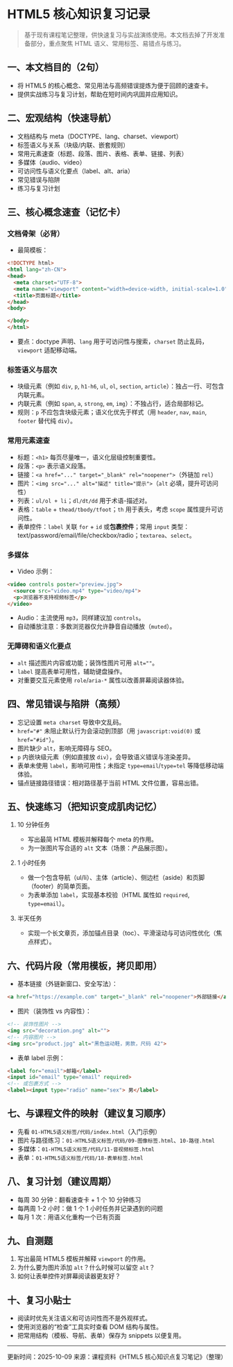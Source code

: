 # HTML5 核心知识复习记录

> 基于现有课程笔记整理，供快速复习与实战演练使用。本文档去掉了开发准备部分，重点聚焦 HTML 语义、常用标签、易错点与练习。

## 一、本文档目的（2句）
- 将 HTML5 的核心概念、常见用法与高频错误提炼为便于回顾的速查卡。
- 提供实战练习与复习计划，帮助在短时间内巩固并应用知识。

## 二、宏观结构（快速导航）
- 文档结构与 meta（DOCTYPE、lang、charset、viewport）
- 标签语义与关系（块级/内联、嵌套规则）
- 常用元素速查（标题、段落、图片、表格、表单、链接、列表）
- 多媒体（audio、video）
- 可访问性与语义化要点（label、alt、aria）
- 常见错误与陷阱
- 练习与复习计划

## 三、核心概念速查（记忆卡）
### 文档骨架（必背）
- 最简模板：
```html
<!DOCTYPE html>
<html lang="zh-CN">
<head>
  <meta charset="UTF-8">
  <meta name="viewport" content="width=device-width, initial-scale=1.0">
  <title>页面标题</title>
</head>
<body>

</body>
</html>
```
- 要点：doctype 声明、`lang` 用于可访问性与搜索，`charset` 防止乱码，`viewport` 适配移动端。

### 标签语义与层次
- 块级元素（例如 `div`, `p`, `h1-h6`, `ul`, `ol`, `section`, `article`）：独占一行、可包含内联元素。
- 内联元素（例如 `span`, `a`, `strong`, `em`, `img`）：不独占行，适合局部标记。
- 规则：`p` 不应包含块级元素；语义化优先于样式（用 `header`, `nav`, `main`, `footer` 替代纯 `div`）。

### 常用元素速查
- 标题：`<h1>` 每页尽量唯一，语义化层级控制重要性。
- 段落：`<p>` 表示语义段落。
- 链接：`<a href="..." target="_blank" rel="noopener">`（外链加 `rel`）
- 图片：`<img src="..." alt="描述" title="提示">`（`alt` 必填，提升可访问性）
- 列表：`ul/ol + li`；`dl/dt/dd` 用于术语-描述对。
- 表格：`table` + `thead/tbody/tfoot`；`th` 用于表头，考虑 `scope` 属性提升可访问性。
- 表单控件：`label` 关联 `for` + `id` 或**包裹控件**；常用 `input` 类型：text/password/email/file/checkbox/radio；`textarea`、`select`。

### 多媒体
- Video 示例：
```html
<video controls poster="preview.jpg">
  <source src="video.mp4" type="video/mp4">
  <p>浏览器不支持视频标签</p>
</video>
```
- Audio：主流使用 `mp3`，同样建议加 `controls`。
- 自动播放注意：多数浏览器仅允许静音自动播放（`muted`）。

### 无障碍和语义化要点
- `alt` 描述图片内容或功能；装饰性图片可用 `alt=""`。
- `label` 提高表单可用性，辅助键盘操作。
- 对重要交互元素使用 `role`/`aria-*` 属性以改善屏幕阅读器体验。

## 四、常见错误与陷阱（高频）
- 忘记设置 `meta charset` 导致中文乱码。
- `href="#"` 未阻止默认行为会滚动到顶部（用 `javascript:void(0)` 或 `href="#id"`）。
- 图片缺少 `alt`，影响无障碍与 SEO。
- `p` 内嵌块级元素（例如直接放 `div`），会导致语义错误与渲染差异。
- 表单未使用 `label`，影响可用性；未指定 `type=email`/`type=tel` 等降低移动端体验。
- 锚点链接路径错误：相对路径基于当前 HTML 文件位置，容易出错。

## 五、快速练习（把知识变成肌肉记忆）
1. 10 分钟任务
   - 写出最简 HTML 模板并解释每个 meta 的作用。
   - 为一张图片写合适的 `alt` 文本（场景：产品展示图）。

2. 1 小时任务
   - 做一个包含导航（ul/li）、主体（article）、侧边栏（aside）和页脚（footer）的简单页面。
   - 为表单添加 `label`，实现基本校验（HTML 属性如 `required`, `type=email`）。

3. 半天任务
   - 实现一个长文章页，添加锚点目录（toc）、平滑滚动与可访问性优化（焦点样式）。

## 六、代码片段（常用模板，拷贝即用）
- 基本链接（外链新窗口、安全写法）：
```html
<a href="https://example.com" target="_blank" rel="noopener">外部链接</a>
```
- 图片（装饰性 vs 内容性）：
```html
<!-- 装饰性图片 -->
<img src="decoration.png" alt="">
<!-- 内容图片 -->
<img src="product.jpg" alt="黑色运动鞋，男款，尺码 42">
```
- 表单 label 示例：
```html
<label for="email">邮箱</label>
<input id="email" type="email" required>
<!-- 或包裹方式 -->
<label><input type="radio" name="sex"> 男</label>

```

## 七、与课程文件的映射（建议复习顺序）
- 先看 `01-HTML5语义标签/代码/index.html`（入门示例）
- 图片与路径练习：`01-HTML5语义标签/代码/09-图像标签.html`、`10-路径.html`
- 多媒体：`01-HTML5语义标签/代码/11-音视频标签.html`
- 表单：`01-HTML5语义标签/代码/18-表单标签.html`

## 八、复习计划（建议周期）
- 每周 30 分钟：翻看速查卡 + 1 个 10 分钟练习
- 每两周 1-2 小时：做 1 个 1 小时任务并记录遇到的问题
- 每月 1 次：用语义化重构一个已有页面

## 九、自测题
1. 写出最简 HTML5 模板并解释 `viewport` 的作用。
2. 为什么要为图片添加 `alt`？什么时候可以留空 `alt`？
3. 如何让表单控件对屏幕阅读器更友好？

## 十、复习小贴士
- 阅读时优先关注语义和可访问性而不是外观样式。
- 使用浏览器的“检查”工具实时查看 DOM 结构与属性。
- 把常用结构（模板、导航、表单）保存为 snippets 以便复用。

---

更新时间：2025-10-09
来源：课程资料《HTML5 核心知识点复习笔记》（整理）
